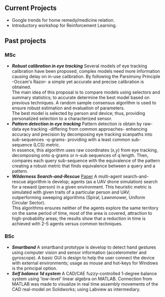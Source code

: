 ## Current Projects
 - Google trends for home remedy/medicine relation.
 - Introductory workshop for Reinforcement Learning.


## Past projects
### MSc
 - **_Robust calibration in eye tracking_** Several models of eye tracking calibration have been proposed, complex models need more information causing delay on in-use calibration. By following the Parsimony Principle -Occam's Razor- a simple yet accurate and precise calibration is obtained. <br/>
The main idea of this proposal is to compare models using selectors and summary statistics; to accurate determine the best model based on previous techniques. A random sample consensus algorithm is used to ensure robust estimation and evaluation of parameters.<br/>
The best model is selected by person and device; thus, providing personalized selection to a characterized sensor. <br/>
 - **_Pattern detection in eye tracking_** Pattern detection is obtain by raw-data eye tracking -differing from common approaches- enhancing accuracy and precision by decomposing eye tracking scanpaths into sub-sequences -q-grams- providing with a least common sub-sequence (LCS) metric.<br/>
In essence, this algorithm uses raw coordinates (x,y) from eye tracking, decomposing onto q-grams or n-sub sequences of q length. Then, compares each query sub-sequence with the equivalence of the pattern creating a robust metric that finds equivalence between a query and a pattern.<br/>
 - **_Wilderness Search-and-Rescue_** [Paper](https://ieeexplore.ieee.org/document/8665267) A multi-agent search-and-rescue algorithm is develop; agents (as a UAV drone simulation) search for a reward (person) in a given environment. This heuristic metric is simulated with given traits of a particular person and UAV; outperforming sweeping algorithms (Spiral, Lawnmower, Uniform Circular Sector).<br/> This algorithms ensures neither of the agents explore the same territory on the same period of time, most of the area is covered, attraction to high-probability areas; the results show that a reduction in time is achieved with 2-5 agents versus common techniques. <br/>

### BSc
 - **_Smartband_** A smartband prototype is develop to detect hand gestures using computer vision and sensor information (accelerometer and gyroscope). 
A basic GUI is design to help the user connect the device with external environments; usage as mouse and hot-keys for Windows is the principal option.
 - **_Self balance 1d system_** A CAD/CAE fuzzy-controlled 1-degree balance system using 'low-level' linear algebra on MATLAB. Connection from MATLAB was made to visualize in real time assembly movements of the CAD real-model on Solidworks; using Labview as intermediary.

